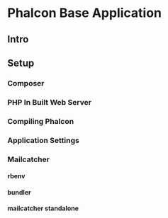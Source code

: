 # Phalcon Base Application

## Intro


## Setup


### Composer


### PHP In Built Web Server


### Compiling Phalcon


### Application Settings


### Mailcatcher

#### rbenv


#### bundler



#### mailcatcher standalone





